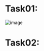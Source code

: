 # Task01:
![image](https://github.com/user-attachments/assets/a25e428c-cb8c-413c-aa44-1cb13c13bda8)
# Task02:
